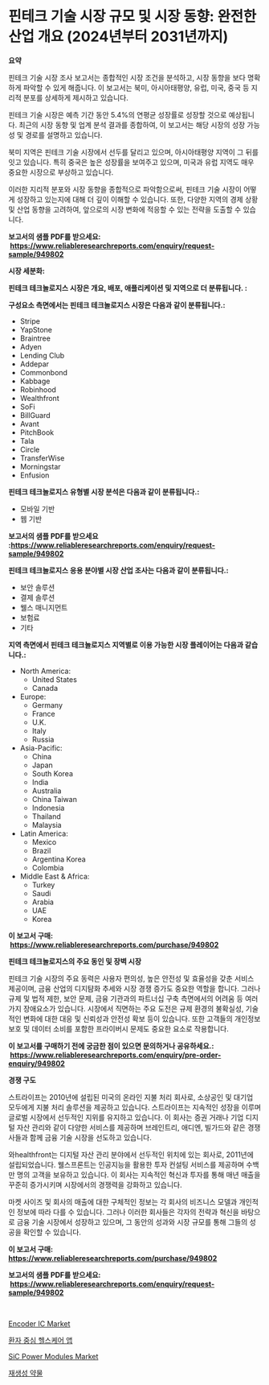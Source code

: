 <p><h1>핀테크 기술 시장 규모 및 시장 동향: 완전한 산업 개요 (2024년부터 2031년까지)</h1></p><p><strong>요약</strong></p>
<p><p>핀테크 기술 시장 조사 보고서는 종합적인 시장 조건을 분석하고, 시장 동향을 보다 명확하게 파악할 수 있게 해줍니다. 이 보고서는 북미, 아시아태평양, 유럽, 미국, 중국 등 지리적 분포를 상세하게 제시하고 있습니다.</p><p>핀테크 기술 시장은 예측 기간 동안 5.4%의 연평균 성장률로 성장할 것으로 예상됩니다. 최근의 시장 동향 및 업계 분석 결과를 종합하여, 이 보고서는 해당 시장의 성장 가능성 및 경로를 설명하고 있습니다.</p><p>북미 지역은 핀테크 기술 시장에서 선두를 달리고 있으며, 아시아태평양 지역이 그 뒤를 잇고 있습니다. 특히 중국은 높은 성장률을 보여주고 있으며, 미국과 유럽 지역도 매우 중요한 시장으로 부상하고 있습니다.</p><p>이러한 지리적 분포와 시장 동향을 종합적으로 파악함으로써, 핀테크 기술 시장이 어떻게 성장하고 있는지에 대해 더 깊이 이해할 수 있습니다. 또한, 다양한 지역의 경제 상황 및 산업 동향을 고려하여, 앞으로의 시장 변화에 적응할 수 있는 전략을 도출할 수 있습니다.</p></p>
<p><strong>보고서의 샘플 PDF를 받으세요: &nbsp;<a href="https://www.reliableresearchreports.com/enquiry/request-sample/949802">https://www.reliableresearchreports.com/enquiry/request-sample/949802</a></strong></p>
<p><strong>시장 세분화:</strong></p>
<p><strong> 핀테크 테크놀로지스 시장은 개요, 배포, 애플리케이션 및 지역으로 더 분류됩니다. :</strong></p>
<p><strong>구성요소 측면에서는 핀테크 테크놀로지스 시장은 다음과 같이 분류됩니다.:</strong></p>
<p><ul><li>Stripe</li><li>YapStone</li><li>Braintree</li><li>Adyen</li><li>Lending Club</li><li>Addepar</li><li>Commonbond</li><li>Kabbage</li><li>Robinhood</li><li>Wealthfront</li><li>SoFi</li><li>BillGuard</li><li>Avant</li><li>PitchBook</li><li>Tala</li><li>Circle</li><li>TransferWise</li><li>Morningstar</li><li>Enfusion</li></ul></p>
<p><strong> 핀테크 테크놀로지스 유형별 시장 분석은 다음과 같이 분류됩니다.:</strong></p>
<p><ul><li>모바일 기반</li><li>웹 기반</li></ul></p>
<p><strong>보고서의 샘플 PDF를 받으세요 :<a href="https://www.reliableresearchreports.com/enquiry/request-sample/949802">https://www.reliableresearchreports.com/enquiry/request-sample/949802</a></strong></p>
<p><strong> 핀테크 테크놀로지스 응용 분야별 시장 산업 조사는 다음과 같이 분류됩니다.:</strong></p>
<p><ul><li>보안 솔루션</li><li>결제 솔루션</li><li>웰스 매니지먼트</li><li>보험료</li><li>기타</li></ul></p>
<p><strong>지역 측면에서 핀테크 테크놀로지스 지역별로 이용 가능한 시장 플레이어는 다음과 같습니다.:</strong></p>
<p><ul>
    <li>
        North America:
        <ul>
            <li>United States</li>
            <li>Canada</li>
        </ul>
    </li>
    <li>
        Europe:
        <ul>
            <li>Germany</li>
            <li>France</li>
            <li>U.K.</li>
            <li>Italy</li>
            <li>Russia</li>
        </ul>
    </li>
    <li>
        Asia-Pacific:
        <ul>
            <li>China</li>
            <li>Japan</li>
            <li>South Korea</li>
            <li>India</li>
            <li>Australia</li>
            <li>China Taiwan</li>
            <li>Indonesia</li>
            <li>Thailand</li>
            <li>Malaysia</li>
        </ul>
    </li>
    <li>
        Latin America:
        <ul>
            <li>Mexico</li>
            <li>Brazil</li>
            <li>Argentina Korea</li>
            <li>Colombia</li>
        </ul>
    </li>
    <li>
        Middle East & Africa:
        <ul>
            <li>Turkey</li>
            <li>Saudi</li>
            <li>Arabia</li>
            <li>UAE</li>
            <li>Korea</li>
        </ul>
    </li>
    </ul></p>
<p><strong>이 보고서 구매: &nbsp;<a href="https://www.reliableresearchreports.com/purchase/949802">https://www.reliableresearchreports.com/purchase/949802</a></strong></p>
<p><strong>핀테크 테크놀로지스의 주요 동인 및 장벽 시장</strong></p>
<p><p>핀테크 기술 시장의 주요 동력은 사용자 편의성, 높은 안전성 및 효율성을 갖춘 서비스 제공이며, 금융 산업의 디지턈화 추세와 시장 경쟁 증가도 중요한 역할을 합니다. 그러나 규제 및 법적 제한, 보안 문제, 금융 기관과의 파트너십 구축 측면에서의 어려움 등 여러 가지 장애요소가 있습니다. 시장에서 직면하는 주요 도전은 규제 환경의 불확실성, 기술적인 변화에 대한 대응 및 신뢰성과 안전성 확보 등이 있습니다. 또한 고객들의 개인정보 보호 및 데이터 소비를 포함한 프라이버시 문제도 중요한 요소로 작용합니다.</p></p>
<p><strong>이 보고서를 구매하기 전에 궁금한 점이 있으면 문의하거나 공유하세요.: &nbsp;<a href="https://www.reliableresearchreports.com/enquiry/pre-order-enquiry/949802">https://www.reliableresearchreports.com/enquiry/pre-order-enquiry/949802</a></strong></p>
<p><strong>경쟁 구도</strong></p>
<p><p>스트라이프는 2010년에 설립된 미국의 온라인 지불 처리 회사로, 소상공인 및 대기업 모두에게 지불 처리 솔루션을 제공하고 있습니다. 스트라이프는 지속적인 성장을 이루며 글로벌 시장에서 선두적인 지위를 유지하고 있습니다. 이 회사는 증권 거래나 기업 디지털 자산 관리와 같이 다양한 서비스를 제공하며 브레인트리, 애디엔, 빌가드와 같은 경쟁사들과 함께 금융 기술 시장을 선도하고 있습니다.</p><p>와healthfront는 디지털 자산 관리 분야에서 선두적인 위치에 있는 회사로, 2011년에 설립되었습니다. 웰스프론트는 인공지능을 활용한 투자 컨설팅 서비스를 제공하며 수백만 명의 고객을 보유하고 있습니다. 이 회사는 지속적인 혁신과 투자를 통해 매년 매출을 꾸준히 증가시키며 시장에서의 경쟁력을 강화하고 있습니다.</p><p>마켓 사이즈 및 회사의 매출에 대한 구체적인 정보는 각 회사의 비즈니스 모델과 개인적인 정보에 따라 다를 수 있습니다. 그러나 이러한 회사들은 각자의 전략과 혁신을 바탕으로 금융 기술 시장에서 성장하고 있으며, 그 동안의 성과와 시장 규모를 통해 그들의 성공을 확인할 수 있습니다.</p></p>
<p><strong>이 보고서 구매: &nbsp; <a href="https://www.reliableresearchreports.com/purchase/949802">https://www.reliableresearchreports.com/purchase/949802</a></strong></p>
<p><strong>보고서의 샘플 PDF를 받으세요: &nbsp;<a href="https://www.reliableresearchreports.com/enquiry/request-sample/949802">https://www.reliableresearchreports.com/enquiry/request-sample/949802</a></strong><strong></strong></p>
<p>&nbsp;</p>
<p><p><a href="https://github.com/RichRobinson5/Market-Research-Report-List-4/blob/main/encoder-ic-market.md">Encoder IC Market</a></p><p><a href="https://github.com/JeromeRtyau89966/Market-Research-Report-List-1/blob/main/28335119330.md">환자 중심 헬스케어 앱</a></p><p><a href="https://github.com/singletonthaxterkelliehr2df/Market-Research-Report-List-1/blob/main/sic-power-modules-market.md">SiC Power Modules Market</a></p><p><a href="https://github.com/TimmyMann6767/Market-Research-Report-List-1/blob/main/87801329329.md">재생성 약물</a></p></p>